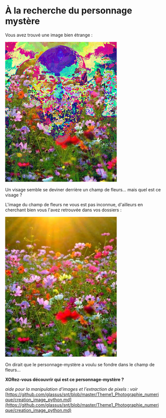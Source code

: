 # À la recherche du personnage mystère

Vous avez trouvé une image bien étrange :

![](data/mystere.bmp)

Un visage semble se deviner derrière un champ de fleurs... mais quel est ce visage ?

L'image du champ de fleurs ne vous est pas inconnue, d'ailleurs en cherchant bien vous l'avez retrouvée dans vos dossiers :

![](data/mask.jpg)

On dirait que le personnage-mystère a voulu se fondre dans le champ de fleurs...

**XORez-vous découvrir qui est ce personnage-mystère ?**

_aide pour la manipulation d'images et l'extraction de pixels : voir_
[https://github.com/glassus/snt/blob/master/Theme1_Photographie_numerique/creation_image_python.md](https://github.com/glassus/snt/blob/master/Theme1_Photographie_numerique/creation_image_python.md)
